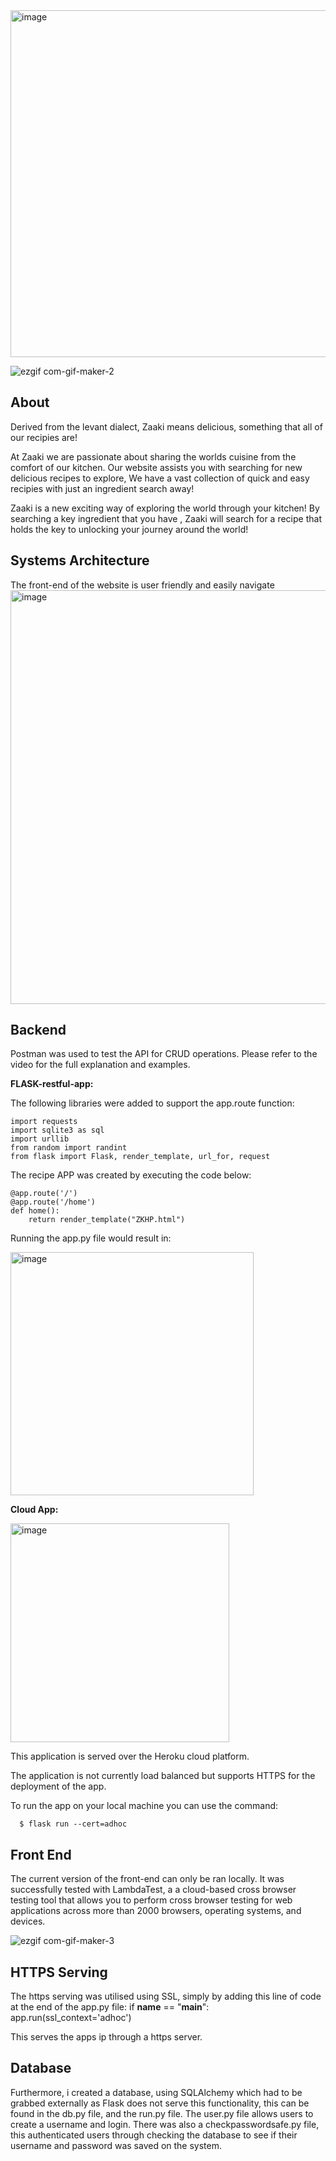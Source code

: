 <img width="555" alt="image" src="https://user-images.githubusercontent.com/102805353/162575394-7a887c43-c3f0-4a76-a6ec-d9bb2d91f011.png">

![ezgif com-gif-maker-2](https://user-images.githubusercontent.com/102805353/162577382-e8c60d8a-46ea-4782-8b89-5d4f3d60cb46.gif)


## About

Derived from the levant dialect, Zaaki means delicious, something that all of our recipies are!

At Zaaki we are passionate about sharing the worlds cuisine from the comfort of our kitchen.  Our website assists you with searching for new delicious recipes to explore, We have a vast collection of quick and easy recipies with just an ingredient search away!

Zaaki is a new exciting way of exploring the world through your kitchen! By searching a key ingredient that you have , Zaaki will search for a recipe that holds the key to unlocking your journey around the world! 


## Systems Architecture

The front-end of the website is user friendly and easily navigate
<img width="662" alt="image" src="https://user-images.githubusercontent.com/102805353/162575104-d4084cbc-0e27-41bc-a048-ca1108f1f4a0.png">


## Backend

Postman was used to test the API for CRUD operations. Please refer to the video for the full explanation and examples.

**FLASK-restful-app:**

The following libraries were added to support the app.route function:
```
import requests
import sqlite3 as sql
import urllib
from random import randint
from flask import Flask, render_template, url_for, request
```
The recipe APP was created by executing the code below:
```
@app.route('/')
@app.route('/home')
def home():
    return render_template("ZKHP.html")
```
Running the app.py file would result in:

<img width="389" alt="image" src="https://user-images.githubusercontent.com/102805353/162568512-5bbfe32e-89a7-47fd-8f2f-0680342126d4.png">

**Cloud App:**

<img width="350" alt="image" src="https://user-images.githubusercontent.com/102805353/162575286-f529117f-80b0-49ce-a309-be1942d79da5.png">



This application is served over the Heroku cloud platform.

The application is not currently load balanced but supports HTTPS for the deployment of the app.

To run the app on your local machine you can use the command:
```
  $ flask run --cert=adhoc
```

## Front End

The current version of the front-end can only be ran locally. It was successfully tested with LambdaTest, a a cloud-based cross browser testing tool that allows you to perform cross browser testing for web applications across more than 2000 browsers, operating systems, and devices. 

![ezgif com-gif-maker-3](https://user-images.githubusercontent.com/102805353/162577654-b6864fa6-d16f-4b88-b195-c6d608248caf.gif)

## HTTPS Serving

The https serving was utilised using SSL, simply by adding this line of code at the end of the app.py file:
if __name__ == "__main__":
    app.run(ssl_context='adhoc')
    
This serves the apps ip through a https server.

## Database

Furthermore, i created a database, using SQLAlchemy which had to be grabbed externally as Flask does not serve this functionality, this can be found in the db.py file, and the run.py file. The user.py file allows users to create a username and login. There was also a checkpasswordsafe.py file, this authenticated users through checking the database to see if their username and password was saved on the system.





